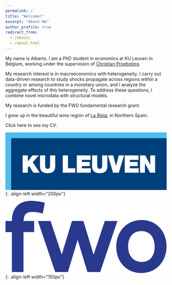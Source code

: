```yaml
---
permalink: /
title: "Welcome!"
excerpt: "About Me"
author_profile: true
redirect_from: 
  - /about/
  - /about.html
---
```


My name is Alberto. I am a PhD student in economics at KU Leuven in Belgium, working under the supervision of [Christian Proebsting](https://sites.google.com/site/proebstingchristian/home).

My research interest is in macroeconomics with heterogeneity. I carry out data-driven research to study shocks propagate across regions within a country or among countries in a monetary union, and I analyze the aggregate effects of this heterogeneity. To address these questions, I combine novel microdata with structural models.

My research is funded by the FWO fundamental research grant.

I grew up in the beautiful wine region of [La Rioja](https://www.spain.info/en/region/la-rioja/), in Northern Spain.

Click here to see my CV.


![KU Leuven logo](images/kuleuven-logo.png){: .align-left width="200px"}

![FWO logo](images/fwo_kleur.png){: .align-left width="150px"}